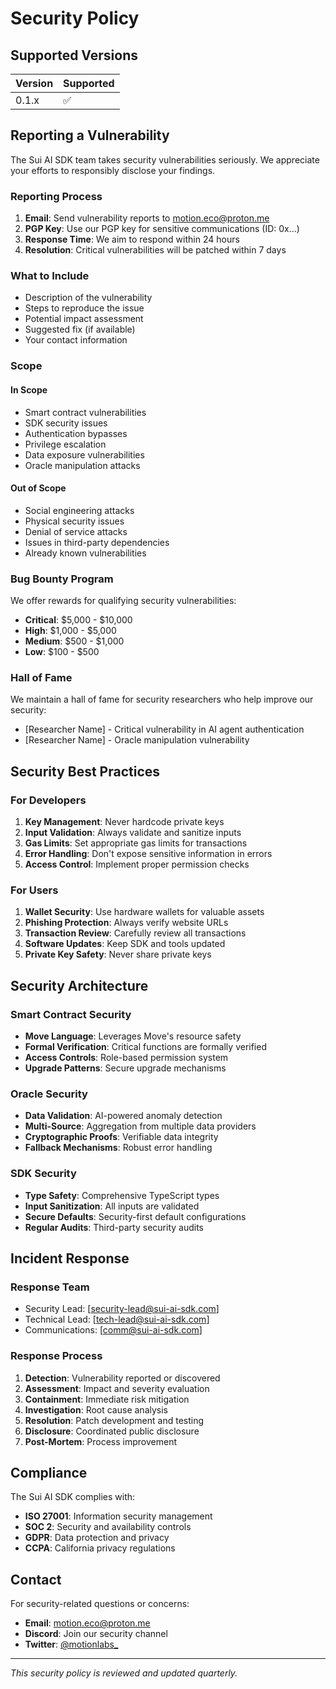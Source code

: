 # Security Policy

## Supported Versions

| Version | Supported          |
| ------- | ------------------ |
| 0.1.x   | :white_check_mark: |

## Reporting a Vulnerability

The Sui AI SDK team takes security vulnerabilities seriously. We appreciate your efforts to responsibly disclose your findings.

### Reporting Process

1. **Email**: Send vulnerability reports to [motion.eco@proton.me](mailto:motion.eco@proton.me)
2. **PGP Key**: Use our PGP key for sensitive communications (ID: 0x...)
3. **Response Time**: We aim to respond within 24 hours
4. **Resolution**: Critical vulnerabilities will be patched within 7 days

### What to Include

- Description of the vulnerability
- Steps to reproduce the issue
- Potential impact assessment
- Suggested fix (if available)
- Your contact information

### Scope

#### In Scope
- Smart contract vulnerabilities
- SDK security issues
- Authentication bypasses
- Privilege escalation
- Data exposure vulnerabilities
- Oracle manipulation attacks

#### Out of Scope
- Social engineering attacks
- Physical security issues
- Denial of service attacks
- Issues in third-party dependencies
- Already known vulnerabilities

### Bug Bounty Program

We offer rewards for qualifying security vulnerabilities:

- **Critical**: $5,000 - $10,000
- **High**: $1,000 - $5,000
- **Medium**: $500 - $1,000
- **Low**: $100 - $500

### Hall of Fame

We maintain a hall of fame for security researchers who help improve our security:

- [Researcher Name] - Critical vulnerability in AI agent authentication
- [Researcher Name] - Oracle manipulation vulnerability

## Security Best Practices

### For Developers

1. **Key Management**: Never hardcode private keys
2. **Input Validation**: Always validate and sanitize inputs
3. **Gas Limits**: Set appropriate gas limits for transactions
4. **Error Handling**: Don't expose sensitive information in errors
5. **Access Control**: Implement proper permission checks

### For Users

1. **Wallet Security**: Use hardware wallets for valuable assets
2. **Phishing Protection**: Always verify website URLs
3. **Transaction Review**: Carefully review all transactions
4. **Software Updates**: Keep SDK and tools updated
5. **Private Key Safety**: Never share private keys

## Security Architecture

### Smart Contract Security

- **Move Language**: Leverages Move's resource safety
- **Formal Verification**: Critical functions are formally verified
- **Access Controls**: Role-based permission system
- **Upgrade Patterns**: Secure upgrade mechanisms

### Oracle Security

- **Data Validation**: AI-powered anomaly detection
- **Multi-Source**: Aggregation from multiple data providers
- **Cryptographic Proofs**: Verifiable data integrity
- **Fallback Mechanisms**: Robust error handling

### SDK Security

- **Type Safety**: Comprehensive TypeScript types
- **Input Sanitization**: All inputs are validated
- **Secure Defaults**: Security-first default configurations
- **Regular Audits**: Third-party security audits

## Incident Response

### Response Team

- Security Lead: [security-lead@sui-ai-sdk.com]
- Technical Lead: [tech-lead@sui-ai-sdk.com]
- Communications: [comm@sui-ai-sdk.com]

### Response Process

1. **Detection**: Vulnerability reported or discovered
2. **Assessment**: Impact and severity evaluation
3. **Containment**: Immediate risk mitigation
4. **Investigation**: Root cause analysis
5. **Resolution**: Patch development and testing
6. **Disclosure**: Coordinated public disclosure
7. **Post-Mortem**: Process improvement

## Compliance

The Sui AI SDK complies with:

- **ISO 27001**: Information security management
- **SOC 2**: Security and availability controls
- **GDPR**: Data protection and privacy
- **CCPA**: California privacy regulations

## Contact

For security-related questions or concerns:

- **Email**: [motion.eco@proton.me](mailto:motion.eco@proton.me)
- **Discord**: Join our security channel
- **Twitter**: [@motionlabs_](https://twitter.com/motionlabs_)

---

*This security policy is reviewed and updated quarterly.*